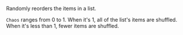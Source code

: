Randomly reorders the items in a list.

`Chaos` ranges from 0 to 1.  When it's 1, all of the list's items are shuffled.  When it's less than 1, fewer items are shuffled.
